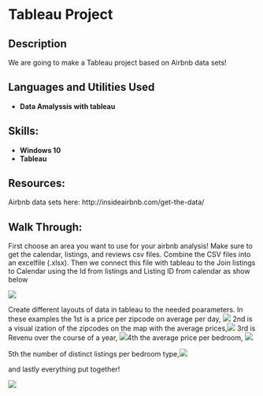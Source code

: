 <h1>Tableau Project</h1>

<h2>Description</h2>

<p>We are going to make a Tableau project based on Airbnb data sets!</p>

<h2>Languages and Utilities Used</h2>

- <b>Data Amalyssis with tableau</b>

<h2>Skills:</h2> 

- <b>Windows 10</b>
- <b>Tableau</b>


<h2>Resources:</h2> 

<p> Airbnb data sets here: http://insideairbnb.com/get-the-data/ </p>

<h2>Walk Through:</h2>
<p>First choose an area you want to use for your airbnb analysis! Make sure to get the calendar, listings, and reviews csv files. Combine the CSV files into an excelfile (.xlsx). Then we connect this file with tableau to the Join listings to Calendar using the Id from listings and Listing ID from calendar as show below </p> <img src="https://imgur.com/kHS7Cf2.gif"/>

<p> Create different layouts of data in tableau to the needed poarameters. In these examples the 1st is a price per zipcode on average per day, <img src="https://imgur.com/uZxVMLr.gif"/> 2nd is a visual ization of the zipcodes on the map with the average prices,<img src="https://imgur.com/9OISOLi.gif"/> 3rd is Revenu over the course of a year, <img src="https://imgur.com/uwMhMtW.gif"/>4th the average price per bedroom, <img src="https://imgur.com/CD8i4tE.gif"/> <p> 5th the number of distinct listings per bedroom type,<img src="https://imgur.com/mzGxnqN.gif"/> </p> and lastly everything put together!</p><img src="https://imgur.com/gpjezwn.gif"/>

